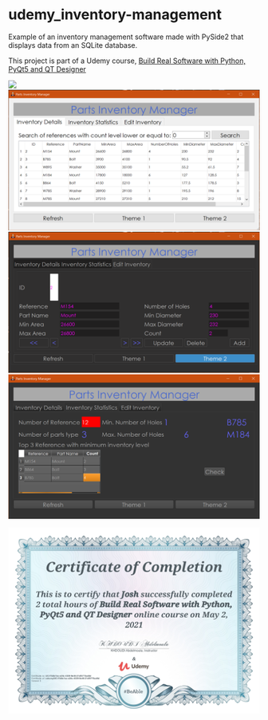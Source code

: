 # udemy_inventory-management
Example of an inventory management software made with PySide2 that displays data from an SQLite database. 

This project is part of a Udemy course, [Build Real Software with Python, PyQt5 and QT Designer](https://www.udemy.com/course/python-pyqt5/)

![](udemy_parts_inventory.gif)
![](images/inventory_manager1.PNG)
![](images/inventory_manager2.PNG)
![](images/inventory_manager3.PNG)

![](images/udemy_certificate_completion_pyqt.jpg)